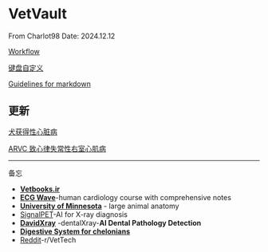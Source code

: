 # VetVault
From Charlot98
Date: 2024.12.12

[Workflow](Workflow.md)

[键盘自定义](键盘自定义.md)

[Guidelines for markdown](Guidelines_for_markdown.md)

## 更新
[犬获得性心脏病](C01犬获得性心脏病概述.md)

[ARVC 致心律失常性右室心肌病](C02ARVC致心律失常性右室心肌病.md)

---
备忘
- **[Vetbooks.ir](http://Vetbooks.ir)**
- **[ECG Wave](https://ecgwaves.com/)**-human cardiology course with comprehensive notes
- **[University of Minnesota](https://pressbooks.umn.edu/largeanimalanatomy/chapter/thorax/)** - large animal anatomy
- [SignalPET](https://www.signalpet.com/products/signalray/)-AI for X-ray diagnosis
- **[DavidXray](https://davidxray.com/dental-x-ray-positioning-guide-canine-incisors-101-103/#)** -dentalXray-**AI Dental Pathology Detection**
- [**Digestive System for chelonians**](https://campus.murraystate.edu/faculty/tderting/anatomyatlas/digestiv.htm)
- [Reddit](https://www.reddit.com/r/VetTech/)-r/VetTech

